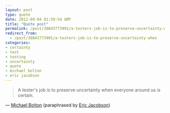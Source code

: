 ```yaml
---
layout: post
type: quote
date: 2012-09-04 01:59:54 GMT
title: "Quote post"
permalink: /post/30843773991/a-testers-job-is-to-preserve-uncertainty-when
redirect_from: 
  - /post/30843773991/a-testers-job-is-to-preserve-uncertainty-when
categories:
- certainty
- test
- testing
- uncertainty
- quote
- michael bolton
- eric jacobson
---
```

<blockquote>A tester's job is to preserve uncertainty when everyone around us is certain.</blockquote>

 — <a href="http://www.developsense.com/blog/">Michael Bolton</a> (paraphrased by <a href="http://www.testthisblog.com/2012/08/critical-thinking-for-testers-with.html">Eric Jacobson</a>)